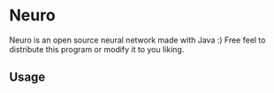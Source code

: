 # Neuro
Neuro is an open source neural network made with Java :)
Free feel to distribute this program or modify it to you liking.

## Usage
